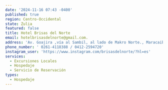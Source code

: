 ```yaml
---
date: '2024-11-16 07:43 -0400'
published: true
region: Centro-Occidental
state: Zulia
featured: false
title: Hotel Brisas del Norte
email: hotelbrisasdelnorte@gmail.com.
address: 'Av. Goajira ,vía al Sambil, al lado de Makro Norte., Maracaibo, Venezuela 4001'
phone_number: ' 0261-4118388 / 0412-2594720'
instagram_user: 'https://www.instagram.com/brisasdelnorte/?hl=es'
services:
  - Excursiones Locales
  - Hospedaje
  - Servicio de Reservación
types:
  - Hospedaje
---
```


